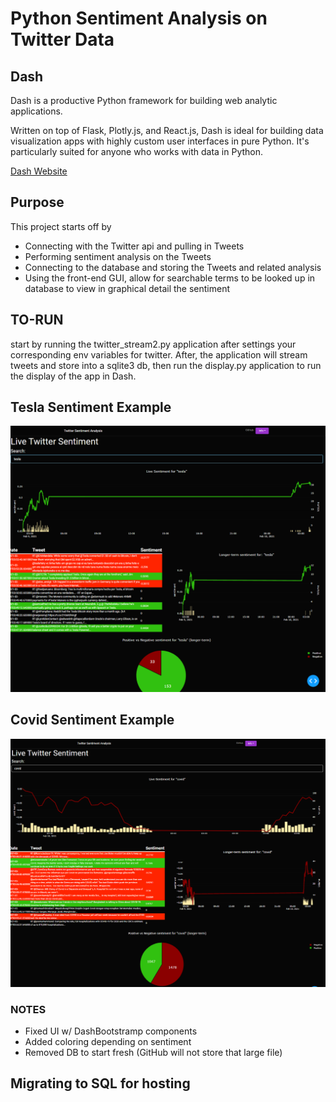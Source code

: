 # Python Sentiment Analysis on Twitter Data

## Dash

Dash is a productive Python framework for building web analytic applications.

Written on top of Flask, Plotly.js, and React.js, Dash is ideal for building data visualization apps with highly custom
user interfaces in pure Python. It's particularly suited for anyone who works with data in Python.

[Dash Website](https://dash.plotly.com/introduction)

## Purpose
This project starts off by
* Connecting with the Twitter api and pulling in Tweets
* Performing
sentiment analysis on the Tweets
* Connecting to the database and storing the Tweets and related analysis 
* Using the front-end GUI, allow for searchable terms to be looked up in database to view in graphical detail the sentiment


## TO-RUN
start by running the twitter_stream2.py application after settings your corresponding 
env variables for twitter. After, the application will stream tweets and store into a sqlite3 db,
then run the display.py application to run the display of the app in Dash.

## Tesla Sentiment Example
![Tesla Example](./imgs/tesla.png "Tesla Sentiment")

## Covid Sentiment Example
![Covid Example](./imgs/covid.png "Covid Sentiment")

### NOTES
- Fixed UI w/ DashBootstramp components
- Added coloring depending on sentiment
- Removed DB to start fresh (GitHub will not store that large file)

## Migrating to SQL for hosting
